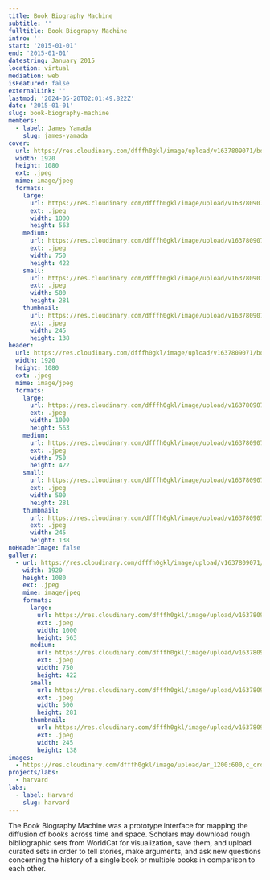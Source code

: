 ```yaml
---
title: Book Biography Machine
subtitle: ''
fulltitle: Book Biography Machine
intro: ''
start: '2015-01-01'
end: '2015-01-01'
datestring: January 2015
location: virtual
mediation: web
isFeatured: false
externalLink: ''
lastmod: '2024-05-20T02:01:49.822Z'
date: '2015-01-01'
slug: book-biography-machine
members:
  - label: James Yamada
    slug: james-yamada
cover:
  url: https://res.cloudinary.com/dfffh0gkl/image/upload/v1637809071/bookbio_cf0c83ded1.jpg
  width: 1920
  height: 1080
  ext: .jpeg
  mime: image/jpeg
  formats:
    large:
      url: https://res.cloudinary.com/dfffh0gkl/image/upload/v1637809072/large_bookbio_cf0c83ded1.jpg
      ext: .jpeg
      width: 1000
      height: 563
    medium:
      url: https://res.cloudinary.com/dfffh0gkl/image/upload/v1637809073/medium_bookbio_cf0c83ded1.jpg
      ext: .jpeg
      width: 750
      height: 422
    small:
      url: https://res.cloudinary.com/dfffh0gkl/image/upload/v1637809074/small_bookbio_cf0c83ded1.jpg
      ext: .jpeg
      width: 500
      height: 281
    thumbnail:
      url: https://res.cloudinary.com/dfffh0gkl/image/upload/v1637809071/thumbnail_bookbio_cf0c83ded1.jpg
      ext: .jpeg
      width: 245
      height: 138
header:
  url: https://res.cloudinary.com/dfffh0gkl/image/upload/v1637809071/bookbio_cf0c83ded1.jpg
  width: 1920
  height: 1080
  ext: .jpeg
  mime: image/jpeg
  formats:
    large:
      url: https://res.cloudinary.com/dfffh0gkl/image/upload/v1637809072/large_bookbio_cf0c83ded1.jpg
      ext: .jpeg
      width: 1000
      height: 563
    medium:
      url: https://res.cloudinary.com/dfffh0gkl/image/upload/v1637809073/medium_bookbio_cf0c83ded1.jpg
      ext: .jpeg
      width: 750
      height: 422
    small:
      url: https://res.cloudinary.com/dfffh0gkl/image/upload/v1637809074/small_bookbio_cf0c83ded1.jpg
      ext: .jpeg
      width: 500
      height: 281
    thumbnail:
      url: https://res.cloudinary.com/dfffh0gkl/image/upload/v1637809071/thumbnail_bookbio_cf0c83ded1.jpg
      ext: .jpeg
      width: 245
      height: 138
noHeaderImage: false
gallery:
  - url: https://res.cloudinary.com/dfffh0gkl/image/upload/v1637809071/bookbio_cf0c83ded1.jpg
    width: 1920
    height: 1080
    ext: .jpeg
    mime: image/jpeg
    formats:
      large:
        url: https://res.cloudinary.com/dfffh0gkl/image/upload/v1637809072/large_bookbio_cf0c83ded1.jpg
        ext: .jpeg
        width: 1000
        height: 563
      medium:
        url: https://res.cloudinary.com/dfffh0gkl/image/upload/v1637809073/medium_bookbio_cf0c83ded1.jpg
        ext: .jpeg
        width: 750
        height: 422
      small:
        url: https://res.cloudinary.com/dfffh0gkl/image/upload/v1637809074/small_bookbio_cf0c83ded1.jpg
        ext: .jpeg
        width: 500
        height: 281
      thumbnail:
        url: https://res.cloudinary.com/dfffh0gkl/image/upload/v1637809071/thumbnail_bookbio_cf0c83ded1.jpg
        ext: .jpeg
        width: 245
        height: 138
images:
  - https://res.cloudinary.com/dfffh0gkl/image/upload/ar_1200:600,c_crop/c_limit,h_1200,w_600/v1637809071/bookbio_cf0c83ded1.jpg
projects/labs:
  - harvard
labs:
  - label: Harvard
    slug: harvard
---
```

The Book Biography Machine was a prototype interface for mapping the diffusion of books across time and space. Scholars may download rough bibliographic sets from WorldCat for visualization, save them, and upload curated sets in order to tell stories, make arguments, and ask new questions concerning the history of a single book or multiple books in comparison to each other.